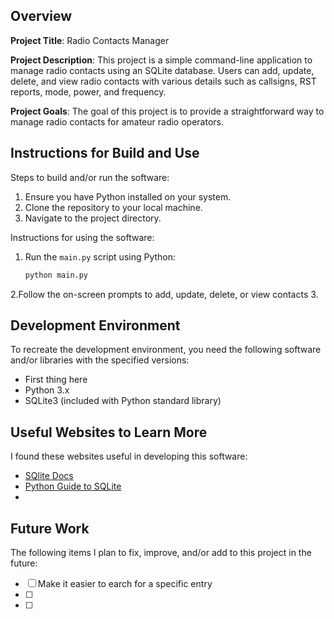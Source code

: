 ## Overview

**Project Title**: Radio Contacts Manager

**Project Description**: This project is a simple command-line application to manage radio contacts using an SQLite database. Users can add, update, delete, and view radio contacts with various details such as callsigns, RST reports, mode, power, and frequency.

**Project Goals**: The goal of this project is to provide a straightforward way to manage radio contacts for amateur radio operators.

## Instructions for Build and Use

Steps to build and/or run the software:

1. Ensure you have Python installed on your system.
2. Clone the repository to your local machine.
3. Navigate to the project directory.

Instructions for using the software:

1. Run the `main.py` script using Python:
   ```sh
   python main.py
2.Follow the on-screen prompts to add, update, delete, or view contacts
3.

## Development Environment 

To recreate the development environment, you need the following software and/or libraries with the specified versions:

* First thing here
* Python 3.x
* SQLite3 (included with Python standard library)

## Useful Websites to Learn More

I found these websites useful in developing this software:

* [SQlite Docs](https://www.sqlite.org/docs.html)
* [Python Guide to SQLite](https://docs.python.org/3/library/sqlite3.html)
*

## Future Work

The following items I plan to fix, improve, and/or add to this project in the future:

* [ ] Make it easier to earch for a specific entry
* [ ]
* [ ]